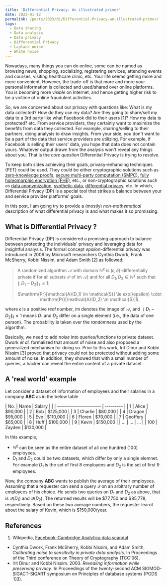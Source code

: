 ```yaml
---
title: 'Differential Privacy: An illustrated primer'
date: 2023-01-12
permalink: /posts/2023/01/Differential-Privacy-an-illustrated-primer/
tags:
  - Data sharing
  - Data analysis
  - Data privacy 
  - Differential Privacy
  - Laplace noise
  - White noise
---
```


Nowadays, many things you can do online, some can be named as browsing news, shopping, socializing, registering services, attending events and courses, visiting healthcare clinic, etc. Your life seems getting more and more convenient. However, the trade-off is that more and more your personal information is collected and used/shared over online platforms. You is becoming more *visible* on Internet, and hence getting higher risk to be a victime of online fraudulent activities. 

So, we are concerned about our privacy with questions like: What is my data collected? How do they use my data? Are they going to share/sell my data to a 3rd party like what Facebook did to their users [1]? How my data is protected? etc. From service providers, they certainly want to maximize the benefits from data they collected. For example, sharing/selling to their partners, doing analysis to draw insights. From your side, you don't want to be a part of the data that service providers are utilizing. For example, if Facebook is selling their users' data, you hope that data does not contain yours. Whatever output drawn from the analysis won't reveal any things about you. 
That is the *core question* Differential Privacy is trying to resolve.

To keep both sides achieving their goals, privacy-enhancing techniques (PET) could be used. They could be either cryptographic solutions such as [zero-knowledge proofs](https://en.wikipedia.org/wiki/Zero-knowledge_proof), [secure multi-party computation (SMPC)](https://en.wikipedia.org/wiki/Secure_multi-party_computation), [fully homomorphic encryption (FHE)](https://en.wikipedia.org/wiki/Homomorphic_encryption), etc., or non-cryptographic solutions such as [data anonymization](https://en.wikipedia.org/wiki/Data_anonymization), [synthetic data](https://en.wikipedia.org/wiki/Synthetic_data), [differential privacy](https://en.wikipedia.org/wiki/Differential_privacy), etc. In which, Differential Privacy (DP) is a special tool that strikes a balance between your and service provider platforms' goals. 

In this post, I am going try to provide a (mostly) *non-mathematical* description of what differential privacy is and what makes it so promissing. 
 
## What is Differential Privacy ?

Differential Privacy (DP) is considered a promising approach to balance between protecting the individuals' privacy and leveraging data for insightful analysis. The formal concept $epsilon$-differential privacy was introduced in 2006 by Microsoft researchers Cynthia Dwork, Frank McSherry, Kobbi Nissim, and Adam Smith [2] as followed:

> A randomized algorithm $\mathcal{A}$ with domain $\mathbb{N}^{\chi}$ is $(\epsilon, \delta)$-differentially private if for all subsets $\mathcal{S}$ of  $\mathrm{im} \; \mathcal{A})$ and for all $D_1, D_2 \in \mathbb{N}^{\chi}$ such that $\parallel D_1 - D_2 \parallel _1 \, \le 1:$
> <div align="center"> $\mathrm{Pr}[\mathcal{A}(D_1) \in \mathcal{S}] \le exp(\epsilon) \cdot \mathrm{Pr}[\mathcal{A}(D_2) \in \mathcal{S}]$, </div>

where $\epsilon$ is a positive *real number*, $\mathrm{im}$ denotes the image of $\mathcal{A}$, and $\parallel D_1 - D_2 \parallel _1 \le 1$ means $D_{1}$ and $D_{2}$ differ on a single element (i.e., the data of one person). The probability is taken over the *randomness* used by the algorithm. 

Basically, we need to add *noise* into queries/functions to private dataset. Dwork *et al.* formalized that amount of noise and also proposed a generalized mechanism for doing so. Prior to this work, Irit Dinur and Kobbi Nissim [3] proved that privacy could not be protected without adding some amount of noise. In addition, they showed that with a small number of queries, a hacker can reveal the entire content of a private dataset. 

## A 'real world' example
Let consider a dataset of information of employees and their salaries in a company **ABC** as in the below table

| No.   |  Name                   |  Salary     |
|       |  ---------------------- |  ---------  |
| 1     |  Alice                  |  $90,000    |
| 2     |  Bob                    |  $125,000   |
| 3     |  Charlie                |  $80,000    |
| 4     |  Dragon                 |  $95,000    |
| 5     |  Eve                    |  $110,000   |
| 6     |  Floren                 |  $70,000    |
| 7     |  Geoffery               |  $65,000    |
| 8     |  Huff                   |  $100,000   |
| 9     |  Kevin                  |  $150,000   |
| ...   |  ...                    |  ...        |
| 100   |  Zayden                 |  $130,000   |


In this example, 
- $\mathbb{N}^{\chi}$ can be seen as the entire dataset of all one hundred (100) employees.
- $D_1$ and $D_2$ could be two datasets, which differ by only a single elemnet. For example $D_1$ is the set of first 8 employees and $D_2$ is the set of first 9 employees.

Now, the company **ABC** wants to publish the average of their employees. Assuming that a requester can send a query $\mathcal{Q}$ on an arbitrary number of employees of his choice. He sends two queries on $D_1$ and $D_2$ as above, that is $\mathcal{Q}(D_1)$ and $\mathcal{Q}(D_2)$. The returned results will be $77,750 and $85,778, respectively. Based on these two average numbers, the requester learnt about the salary of Kevin, which is $150,000/year. 




## References
1. Wikipedia, [Facebook–Cambridge Analytica data scandal](https://en.wikipedia.org/wiki/Facebook%E2%80%93Cambridge_Analytica_data_scandal)
- Cynthia Dwork, Frank McSherry, Kobbi Nissim, and Adam Smith, *Calibrating noise to sensitivity in private data analysis*. In Proceedings of the Third conference on Theory of Cryptography (TCC'06).
- Irit Dinur and Kobbi Nissim. 2003. *Revealing information while preserving privacy*. In Proceedings of the twenty-second ACM SIGMOD-SIGACT-SIGART symposium on Principles of database systems (PODS '03).